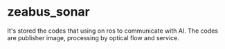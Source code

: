 # zeabus_sonar
It's stored the codes that using on ros to communicate with AI. The codes are publisher image, processing by optical flow and service. 
